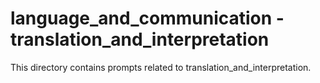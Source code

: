 # language_and_communication - translation_and_interpretation

This directory contains prompts related to translation_and_interpretation.